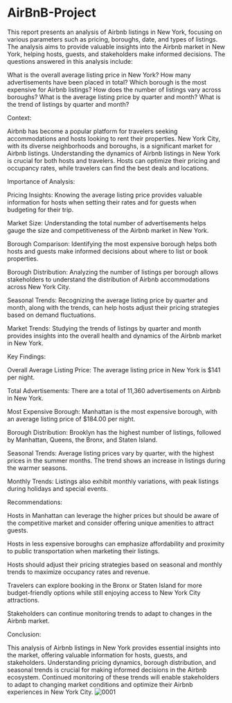 # AirBnB-Project
This report presents an analysis of Airbnb listings in New York, focusing on various parameters such as pricing, boroughs, date, and types of listings. The analysis aims to provide valuable insights into the Airbnb market in New York, helping hosts, guests, and stakeholders make informed decisions. The questions answered in this analysis include:

What is the overall average listing price in New York? How many advertisements have been placed in total? Which borough is the most expensive for Airbnb listings? How does the number of listings vary across boroughs? What is the average listing price by quarter and month? What is the trend of listings by quarter and month?

Context:

Airbnb has become a popular platform for travelers seeking accommodations and hosts looking to rent their properties. New York City, with its diverse neighborhoods and boroughs, is a significant market for Airbnb listings. Understanding the dynamics of Airbnb listings in New York is crucial for both hosts and travelers. Hosts can optimize their pricing and occupancy rates, while travelers can find the best deals and locations.

Importance of Analysis:

Pricing Insights: Knowing the average listing price provides valuable information for hosts when setting their rates and for guests when budgeting for their trip.

Market Size: Understanding the total number of advertisements helps gauge the size and competitiveness of the Airbnb market in New York.

Borough Comparison: Identifying the most expensive borough helps both hosts and guests make informed decisions about where to list or book properties.

Borough Distribution: Analyzing the number of listings per borough allows stakeholders to understand the distribution of Airbnb accommodations across New York City.

Seasonal Trends: Recognizing the average listing price by quarter and month, along with the trends, can help hosts adjust their pricing strategies based on demand fluctuations.

Market Trends: Studying the trends of listings by quarter and month provides insights into the overall health and dynamics of the Airbnb market in New York.

Key Findings:

Overall Average Listing Price: The average listing price in New York is $141 per night.

Total Advertisements: There are a total of 11,360 advertisements on Airbnb in New York.

Most Expensive Borough: Manhattan is the most expensive borough, with an average listing price of $184.00 per night.

Borough Distribution: Brooklyn has the highest number of listings, followed by Manhattan, Queens, the Bronx, and Staten Island.

Seasonal Trends: Average listing prices vary by quarter, with the highest prices in the summer months. The trend shows an increase in listings during the warmer seasons.

Monthly Trends: Listings also exhibit monthly variations, with peak listings during holidays and special events.

Recommendations:

Hosts in Manhattan can leverage the higher prices but should be aware of the competitive market and consider offering unique amenities to attract guests.

Hosts in less expensive boroughs can emphasize affordability and proximity to public transportation when marketing their listings.

Hosts should adjust their pricing strategies based on seasonal and monthly trends to maximize occupancy rates and revenue.

Travelers can explore booking in the Bronx or Staten Island for more budget-friendly options while still enjoying access to New York City attractions.

Stakeholders can continue monitoring trends to adapt to changes in the Airbnb market.

Conclusion:

This analysis of Airbnb listings in New York provides essential insights into the market, offering valuable information for hosts, guests, and stakeholders. Understanding pricing dynamics, borough distribution, and seasonal trends is crucial for making informed decisions in the Airbnb ecosystem. Continued monitoring of these trends will enable stakeholders to adapt to changing market conditions and optimize their Airbnb experiences in New York City.
![0001](https://github.com/EisapeOlalekan/AirBnB-Project/assets/144741677/c69448ed-630a-4a00-bd6f-e3eedd67a21a)
